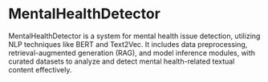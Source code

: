 # MentalHealthDetector
MentalHealthDetector is a system for mental health issue detection, utilizing NLP techniques like BERT and Text2Vec. It includes data preprocessing, retrieval-augmented generation (RAG), and model inference modules, with curated datasets to analyze and detect mental health-related textual content effectively.
